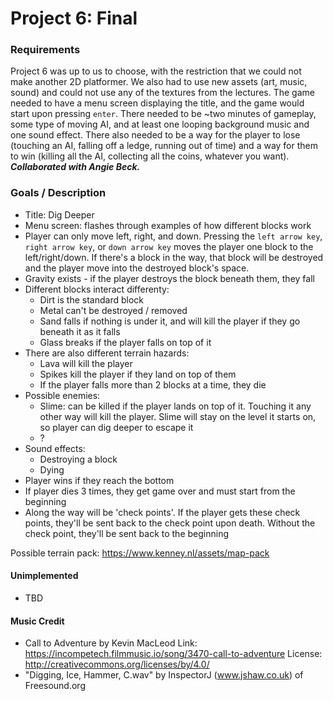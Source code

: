 # Project 6: Final

### Requirements
Project 6 was up to us to choose, with the restriction that we could not make another 2D platformer. We also had to use new assets (art, music, sound) and could not use any of the textures from the lectures. 
The game needed to have a menu screen displaying the title, and the game would start upon pressing `enter`. There needed to be ~two minutes of gameplay, some type of moving AI, and at least one looping background music and one sound effect. There also needed to be a way for the player to lose (touching an AI, falling off a ledge, running out of time) and a way for them to win (killing all the AI, collecting all the coins, whatever you want).
<br>**_Collaborated with Angie Beck._**

### Goals / Description
* Title: Dig Deeper
* Menu screen: flashes through examples of how different blocks work
* Player can only move left, right, and down. Pressing the `left arrow key`, `right arrow key`, or `down arrow key` moves the player one block to the left/right/down. If there's a block in the way, that block will be destroyed and the player move into the destroyed block's space. 
* Gravity exists - if the player destroys the block beneath them, they fall
* Different blocks interact differenty:
   - Dirt is the standard block 
   - Metal can't be destroyed / removed
   - Sand falls if nothing is under it, and will kill the player if they go beneath it as it falls
   - Glass breaks if the player falls on top of it
* There are also different terrain hazards: 
   - Lava will kill the player 
   - Spikes kill the player if they land on top of them
   - If the player falls more than 2 blocks at a time, they die
* Possible enemies:
   - Slime: can be killed if the player lands on top of it. Touching it any other way will kill the player. Slime will stay on the level it starts on, so player can dig deeper to escape it
   - ?
* Sound effects:
   - Destroying a block
   - Dying
* Player wins if they reach the bottom
* If player dies 3 times, they get game over and must start from the beginning
* Along the way will be 'check points'. If the player gets these check points, they'll be sent back to the check point upon death. Without the check point, they'll be sent back to the beginning

Possible terrain pack: https://www.kenney.nl/assets/map-pack

#### Unimplemented
* TBD

#### Music Credit
* Call to Adventure by Kevin MacLeod
Link: https://incompetech.filmmusic.io/song/3470-call-to-adventure
License: http://creativecommons.org/licenses/by/4.0/
* "Digging, Ice, Hammer, C.wav" by InspectorJ (www.jshaw.co.uk) of Freesound.org
